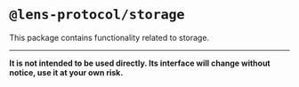 # `@lens-protocol/storage`

This package contains functionality related to storage.

---

**It is not intended to be used directly. Its interface will change without notice, use it at your own risk.**
